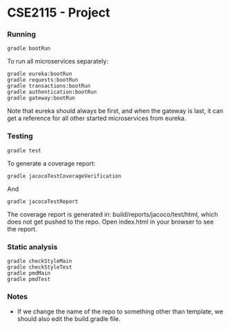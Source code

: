 # CSE2115 - Project

### Running 
`gradle bootRun`

To run all microservices separately:
```
gradle eureka:bootRun
gradle requests:bootRun
gradle transactions:bootRun
gradle authentication:bootRun
gradle gateway:bootRun
```
Note that eureka should always be first, and when the gateway is last, it can get a reference for all other started microservices from eureka.

### Testing
```
gradle test
```

To generate a coverage report:
```
gradle jacocoTestCoverageVerification
```


And
```
gradle jacocoTestReport
```
The coverage report is generated in: build/reports/jacoco/test/html, which does not get pushed to the repo. Open index.html in your browser to see the report. 

### Static analysis
```
gradle checkStyleMain
gradle checkStyleTest
gradle pmdMain
gradle pmdTest
```

### Notes
- If we change the name of the repo to something other than template, we should also edit the build.gradle file.
